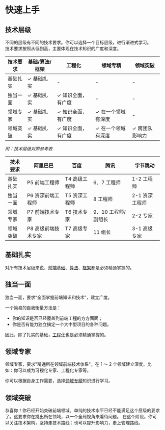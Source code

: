 # 快速上手

## 技术层级

不同的层级有不同的技术要求。你可以选择一个目标层级，进行渐进式学习。
<br/>技术要求按照从低到高，主要体现在技术知识的广度和深度。

| 技术要求    | 基础/算法/框架 | 工程化   | 领域专精   | 领域突破 |
| ----------- | -------- | ------ | ------ | ------ |
| 基础扎实 | ✓ 基础扎实   | - | - | -      |
| 独当一面 | ✓ 基础扎实   | ✓ 知识全面，有广度 | - | - |
| 领域专家 | ✓ 基础扎实   | ✓ 知识全面，有广度 | ✓ 在一个领域有深度 | - |
| 领域突破 | ✓ 基础扎实   | ✓ 知识全面，有广度 | ✓ 在一个领域有深度 | ✓ 跨团队影响力 |

_附：技术层级对照参考表_

| 技术要求 | 阿里巴巴            | 百度          | 腾讯                | 字节跳动       |
| -------- | ------------------- | ------------- | ------------------- | -------------- |
| 基础扎实 | P5 前端工程师       | T4 高级工程师 | 6、7 工程师         | 1-2 工程师     |
| 独当一面 | P6 资深前端工程师   | T5 资深工程师 | 8 工程师            | 2-1 资深工程师 |
| 领域专家 | P7 前端技术专家     | T6 技术专家   | 9、10 工程师/副组长 | 2-2 专家       |
| 领域突破 | P8 高级前端技术专家 | T7 高级专家   | 11 组长             | 3-1 高级专家   |

## 基础扎实

对所有技术层级来说，[前端基础](/basic/html)、[算法](/algorithm/)、[框架](/framework/)都是必须精通掌握的。

## 独当一面

独当一面，要求“全面掌握前端知识和技术”，建立广度。

一个简易的自我衡量方法是：
- 你的知识是否已经覆盖到前端工程的方方面面；
- 你是否有能力独立搞定一个大中型项目的各种问题。

因此，除了扎实的基础，[工程化](/project/)也是必须精通掌握的。

## 领域专家

领域专家，要求"精通所在领域前端技术体系"，在 1 ～ 2 个领域建立深度。比如：你可以成为可视化专家、工程化专家等。

你可以根据自身工作需要，选择[领域专精](/expert/)知识进行学习。

## 领域突破

恭喜你！你已经开始突破前端领域。单纯的技术水平已经不能满足这个层级的要求了。这要求你在跳出所在领域，以一个全局视角来看待问题。
在这个阶段，你可以关注技术架构，坚持走技术路线；也可以提升影响力，走上管理路线。